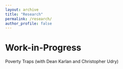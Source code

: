 ```yaml
---
layout: archive
title: "Research"
permalink: /research/
author_profile: false
---
```


# Work-in-Progress

Poverty Traps (with Dean Karlan and Christopher Udry)

